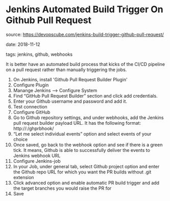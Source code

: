 # Jenkins Automated Build Trigger On Github Pull Request

source: https://devopscube.com/jenkins-build-trigger-github-pull-request/

date: 2018-11-12

tags: jenkins, github, webhooks

It is better have an automated build process that kicks of the CI/CD pipeline on a pull request rather than manually triggering the jobs.

1. On Jenkins, install 'Github Pull Request Builder Plugin'
2. Configure Plugin
  1. Manange Jenkins --> Configure System
  2. Find “GitHub Pull Request Builder” section and click add credentials.
  3. Enter your Github username and password and add it.
  4. Test connection
3. Configure GitHub
  1. Go to Github repository settings, and under webhooks, add the Jenkins pull request builder payload URL. It has the following format: http://<Jenkins-IP>:<port>/ghprbhook/
  2. “Let me select individual events” option and select events of your choice
  3. Once saved, go back to the webhook option and see if there is a green tick. It means, Github is able to successfully deliver the events to Jenkins webhook URL
4. Configure Jenkins-job
  1. In your Job, under general tab, select Github project option and enter the Github repo URL for which you want the PR builds without .git extension
  2. Click advanced option and enable automatic PR build trigger and add the target branches you would raise the PR for
  3. Save
